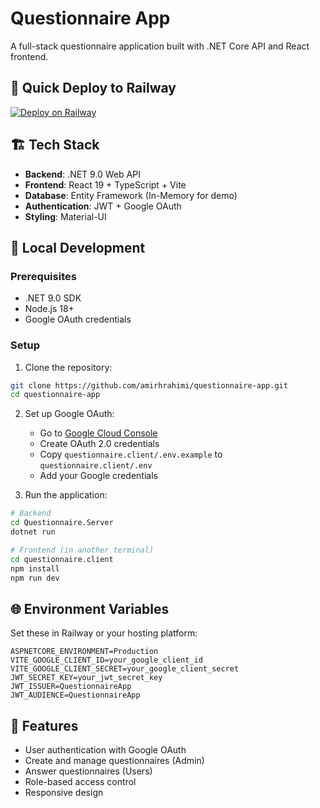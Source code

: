 # Questionnaire App

A full-stack questionnaire application built with .NET Core API and React frontend.

## 🚀 Quick Deploy to Railway

[![Deploy on Railway](https://railway.app/button.svg)](https://railway.app/new/template/m8qkNe)

## 🏗️ Tech Stack

- **Backend**: .NET 9.0 Web API
- **Frontend**: React 19 + TypeScript + Vite
- **Database**: Entity Framework (In-Memory for demo)
- **Authentication**: JWT + Google OAuth
- **Styling**: Material-UI

## 🔧 Local Development

### Prerequisites

- .NET 9.0 SDK
- Node.js 18+
- Google OAuth credentials

### Setup

1. Clone the repository:

```bash
git clone https://github.com/amirhrahimi/questionnaire-app.git
cd questionnaire-app
```

2. Set up Google OAuth:
   - Go to [Google Cloud Console](https://console.cloud.google.com/)
   - Create OAuth 2.0 credentials
   - Copy `questionnaire.client/.env.example` to `questionnaire.client/.env`
   - Add your Google credentials

3. Run the application:

```bash
# Backend
cd Questionnaire.Server
dotnet run

# Frontend (in another terminal)
cd questionnaire.client
npm install
npm run dev
```

## 🌐 Environment Variables

Set these in Railway or your hosting platform:

```env
ASPNETCORE_ENVIRONMENT=Production
VITE_GOOGLE_CLIENT_ID=your_google_client_id
VITE_GOOGLE_CLIENT_SECRET=your_google_client_secret
JWT_SECRET_KEY=your_jwt_secret_key
JWT_ISSUER=QuestionnaireApp
JWT_AUDIENCE=QuestionnaireApp
```

## 📝 Features

- User authentication with Google OAuth
- Create and manage questionnaires (Admin)
- Answer questionnaires (Users)
- Role-based access control
- Responsive design